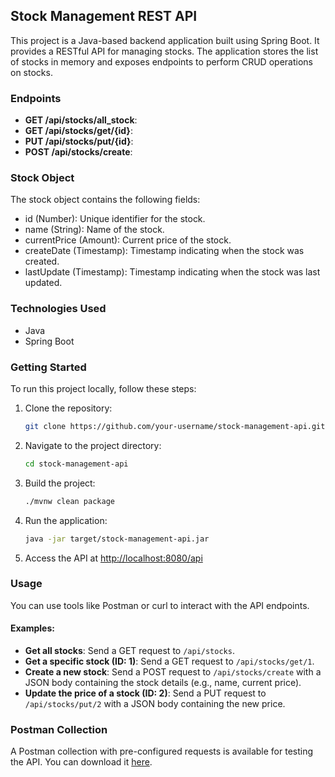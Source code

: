## Stock Management REST API

This project is a Java-based backend application built using Spring Boot. It provides a RESTful API for managing stocks. The application stores the list of stocks in memory and exposes endpoints to perform CRUD operations on stocks.

### Endpoints

- **GET /api/stocks/all_stock**: 
- **GET /api/stocks/get/{id}**: 
- **PUT /api/stocks/put/{id}**: 
- **POST /api/stocks/create**: 

### Stock Object

The stock object contains the following fields:
- id (Number): Unique identifier for the stock.
- name (String): Name of the stock.
- currentPrice (Amount): Current price of the stock.
- createDate (Timestamp): Timestamp indicating when the stock was created.
- lastUpdate (Timestamp): Timestamp indicating when the stock was last updated.

### Technologies Used

- Java
- Spring Boot

### Getting Started

To run this project locally, follow these steps:

1. Clone the repository:

   ```bash
   git clone https://github.com/your-username/stock-management-api.git
   ```

2. Navigate to the project directory:

   ```bash
   cd stock-management-api
   ```

3. Build the project:

   ```bash
   ./mvnw clean package
   ```

4. Run the application:

   ```bash
   java -jar target/stock-management-api.jar
   ```

5. Access the API at [http://localhost:8080/api](http://localhost:8080/api)

### Usage

You can use tools like Postman or curl to interact with the API endpoints.

#### Examples:

- **Get all stocks**: Send a GET request to `/api/stocks`.
- **Get a specific stock (ID: 1)**: Send a GET request to `/api/stocks/get/1`.
- **Create a new stock**: Send a POST request to `/api/stocks/create` with a JSON body containing the stock details (e.g., name, current price).
- **Update the price of a stock (ID: 2)**: Send a PUT request to `/api/stocks/put/2` with a JSON body containing the new price.

### Postman Collection

A Postman collection with pre-configured requests is available for testing the API. You can download it [here](https://documenter.getpostman.com/view/32715206/2sA35D74CQ).


